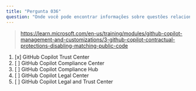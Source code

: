 ```yaml
---
title: "Pergunta 036"
question: "Onde você pode encontrar informações sobre questões relacionadas à segurança, propriedade intelectual e privacidade a respeito do uso do GitHub Copilot?"
---
```


> https://learn.microsoft.com/en-us/training/modules/github-copilot-management-and-customizations/3-github-copilot-contractual-protections-disabling-matching-public-code
1. [x] GitHub Copilot Trust Center  
1. [ ] GitHub Copilot Compliance Center  
1. [ ] GitHub Copilot Compliance Hub  
1. [ ] GitHub Copilot Legal Center  
1. [ ] GitHub Copilot Legal and Trust Center  
